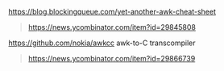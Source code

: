 https://blog.blockingqueue.com/yet-another-awk-cheat-sheet
> https://news.ycombinator.com/item?id=29845808

https://github.com/nokia/awkcc awk-to-C transcompiler
> https://news.ycombinator.com/item?id=29866739
